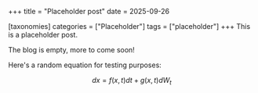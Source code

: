 +++
title = "Placeholder post"
date = 2025-09-26

[taxonomies]
categories = ["Placeholder"]
tags = ["placeholder"]
+++
This is a placeholder post.

<!-- more -->

The blog is empty, more to come soon!

Here's a random equation for testing purposes:

$$
dx = f(x,t)dt + g(x,t)dW_t
$$